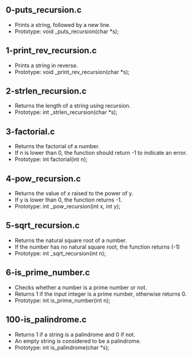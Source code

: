 ## 0-puts_recursion.c
- Prints a string, followed by a new line.
- Prototype: void _puts_recursion(char *s);
## 1-print_rev_recursion.c
- Prints a string in reverse.
- Prototype: void _print_rev_recursion(char *s);
## 2-strlen_recursion.c
- Returns the length of a string using recursion.
- Prototype: int _strlen_recursion(char *s);
## 3-factorial.c
- Returns the factorial of a number.
- If n is lower than 0, the function should return -1 to indicate an error.
- Prototype: int factorial(int n);
## 4-pow_recursion.c
- Returns the value of x raised to the power of y.
- If y is lower than 0, the function returns -1.
- Prototype: int _pow_recursion(int x, int y);
## 5-sqrt_recursion.c
- Returns the natural square root of a number.
- If the number has no natural square root, the function returns (-1)
- Prototype: int _sqrt_recursion(int n);
## 6-is_prime_number.c
- Checks whether a number is a prime number or not.
- Returns 1 if the input integer is a prime number, otherwise returns 0.
- Prototype: int is_prime_number(int n);
## 100-is_palindrome.c
- Returns 1 if a string is a palindrome and 0 if not.
- An empty string is considered to be a palindrome.
- Prototype: int is_palindrome(char *s);
